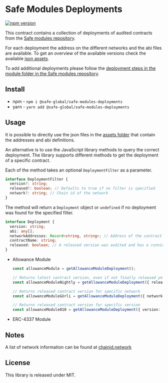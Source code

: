 # Safe Modules Deployments

[![npm version](https://badge.fury.io/js/%40safe-global%2Fsafe-modules-deployments.svg)](https://badge.fury.io/js/%40safe-global%2Fsafe-modules-deployments)

This contract contains a collection of deployments of audited contracts from the [Safe modules repository](https://github.com/safe-global/safe-modules).

For each deployment the address on the different networks and the abi files are available. To get an overview of the available versions check the available [json assets](./src/assets/).

To add additional deployments please follow the [deployment steps in the module folder in the Safe modules repository](https://github.com/safe-global/safe-modules).

## Install

- npm - `npm i @safe-global/safe-modules-deployments`
- yarn - `yarn add @safe-global/safe-modules-deployments`

## Usage

It is possible to directly use the json files in the [assets folder](./src/assets/) that contain the addresses and abi definitions.

An alternative is to use the JavaScript library methods to query the correct deployment. The library supports different methods to get the deployment of a specific contract.

Each of the method takes an optional `DeploymentFilter` as a parameter.

```ts
interface DeploymentFilter {
  version?: string;
  released?: boolean; // Defaults to true if no filter is specified
  network?: string; // Chain id of the network
}
```

The method will return a `Deployment` object or `undefined` if no deployment was found for the specified filter.

```ts
interface Deployment {
  version: string;
  abi: any[];
  networkAddresses: Record<string, string>; // Address of the contract by network
  contractName: string;
  released: boolean; // A released version was audited and has a running bug bounty
}
```

- Allowance Module
  ```ts
  const allowanceModule = getAllowanceModuleDeployment();

  // Returns latest contract version, even if not finally released yet
  const allowanceModuleNightly = getAllowanceModuleDeployment({ released: undefined });

  // Returns released contract version for specific network
  const allowanceModuleGörli = getAllowanceModuleDeployment({ network: '5' });

  // Returns released contract version for specific version
  const allowanceModule010 = getAllowanceModuleDeployment({ version: '0.1.0' });
  ```
- ERC-4337 Module

## Notes

A list of network information can be found at [chainid.network](https://chainid.network/)

## License

This library is released under MIT.
